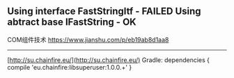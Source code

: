 Using interface FastStringItf - FAILED
Using abtract base IFastString - OK
---
COM组件技术 https://www.jianshu.com/p/eb19ab8d1aa8

---
[http://su.chainfire.eu/](http://su.chainfire.eu/)
Gradle:
dependencies {
    compile 'eu.chainfire:libsuperuser:1.0.0.+'
}
